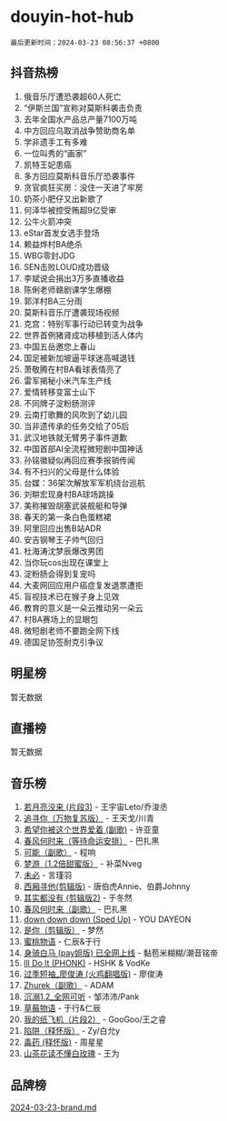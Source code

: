 # douyin-hot-hub

`最后更新时间：2024-03-23 08:56:37 +0800`

## 抖音热榜

1. 俄音乐厅遭恐袭超60人死亡
1. “伊斯兰国”宣称对莫斯科袭击负责
1. 去年全国水产品总产量7100万吨
1. 中方回应乌取消战争赞助商名单
1. 学非遗手工有多难
1. 一位叫秀的“画家”
1. 凯特王妃患癌
1. 多方回应莫斯科音乐厅恐袭事件
1. 贪官疯狂买房：没住一天进了牢房
1. 奶茶小肥仔又出新歌了
1. 何泽华被控受贿超9亿受审
1. 公牛火箭冲突
1. eStar首发女选手登场
1. 赖益烨村BA绝杀
1. WBG零封JDG
1. SEN击败LOUD成功晋级
1. 李斌说会捐出3万多直播收益
1. 陈俐老师赣剧课学生爆棚
1. 郭洋村BA三分雨
1. 莫斯科音乐厅遭袭现场视频
1. 克宫：特别军事行动已转变为战争
1. 世界首例猪肾成功移植到活人体内
1. 中国五岳邀您上春山
1. 国足被新加坡逼平球迷高喊退钱
1. 萧敬腾在村BA看球表情亮了
1. 雷军揭秘小米汽车生产线
1. 爱情转移变富士山下
1. 不同牌子淀粉肠测评
1. 云南打歌舞的风吹到了幼儿园
1. 当非遗传承的任务交给了05后
1. 武汉地铁就无臂男子事件道歉
1. 中国首部AI全流程微短剧中国神话
1. 孙铭徽疑似再回应赛季报销传闻
1. 有不扫兴的父母是什么体验
1. 台媒：36架次解放军军机绕台巡航
1. 刘畊宏现身村BA球场跳操
1. 美称摧毁胡塞武装舰艇和导弹
1. 春天的第一条白色蛋糕裙
1. 阿里回应出售B站ADR
1. 安吉钢琴王子帅气回归
1. 杜海涛沈梦辰爆改男团
1. 当你玩cos出现在课堂上
1. 淀粉肠会得到复宠吗
1. 大麦网回应用户癌症复发退票遭拒
1. 盲视技术已在猴子身上见效
1. 教育的意义是一朵云推动另一朵云
1. 村BA赛场上的显眼包
1. 微短剧老师不要跑全网下线
1. 德国足协签耐克引争议

## 明星榜

暂无数据

## 直播榜

暂无数据

## 音乐榜

1. [若月亮没来 (片段3)](https://sf5-hl-cdn-tos.douyinstatic.com/obj/tos-cn-ve-2774/okfyEUsGW1B1ovJi5JiN9IjvAT2lMwA054GoEB) - 王宇宙Leto/乔浚丞
1. [追寻你（万物复苏版）](https://sf3-cdn-tos.douyinstatic.com/obj/tos-cn-ve-2774/oYeAZJsbjIDit9APmBg8u6uDUQnHmoCf3gbo74) - 王天戈/川青
1. [希望你被这个世界爱着 (副歌)](https://sf5-hl-cdn-tos.douyinstatic.com/obj/tos-cn-ve-2774/oUHCmWQfZlE3QQBKBeD8rCFLpJzPgCpImhsxMt) - 许亚童
1. [春风何时来（等待命运安排）](https://sf3-cdn-tos.douyinstatic.com/obj/tos-cn-ve-2774/oICBNbD3gelMfB4WgiD1KI2jQtXZE2FgHLwtsl) - 巴扎黑
1. [可能（副歌）](https://sf5-hl-cdn-tos.douyinstatic.com/obj/tos-cn-ve-2774/cde1731888894259b333569393c2fb51) - 程响
1. [梦游（1.2倍甜蜜版）](https://sf3-cdn-tos.douyinstatic.com/obj/tos-cn-ve-2774/o4gyAUm8hwufoEABmwVIiQtHsFuGzAEEWtNMzo) - 补菜Nveg
1. [未必](https://sf6-cdn-tos.douyinstatic.com/obj/tos-cn-ve-2774/ogntQMFnKQDZUgTCYuJgfLEtleYZZFxBQqhhFB) - 言瑾羽
1. [西厢寻他(剪辑版)](https://sf5-hl-cdn-tos.douyinstatic.com/obj/tos-cn-ve-2774/oUsAVfAQKlRNxEv5qxvIB8o5qmIWUcXbzJKJhw) - 唐伯虎Annie、伯爵Johnny
1. [其实都没有 (剪辑版2)](https://sf3-cdn-tos.douyinstatic.com/obj/tos-cn-ve-2774/oEBNQenHZtBhxYjGgUDQk0BCHTigQafgFlbQ7k) - 于冬然
1. [春风何时来（副歌）](https://sf3-cdn-tos.douyinstatic.com/obj/tos-cn-ve-2774/ow7tbAiAWI2giBUrmu0hMMh3UYP3ZXdbDYiXd) - 巴扎黑
1. [down down down (Sped Up)](https://sf6-cdn-tos.douyinstatic.com/obj/tos-cn-ve-2774/ow80iABiXIO9DsFwK6WeZKMaJRi3BPJAotDy8m) - YOU DAYEON
1. [是你（剪辑版）](https://sf5-hl-cdn-tos.douyinstatic.com/obj/tos-cn-ve-2774/46019dae783c4c969944217fe1cfafc4) - 梦然
1. [蜜桃物语](https://sf6-cdn-tos.douyinstatic.com/obj/tos-cn-ve-2774/oIhOSCZtIACtYU4XQkngiW9kCBfVD1Fz9IYeqL) - 仁辰&于行
1. [身骑白马 (pay姐版) 已全网上线](https://sf5-hl-cdn-tos.douyinstatic.com/obj/tos-cn-ve-2774/oQLO5ZgLsFkaDhdIIveF2zUCgfweY0gWaH4AQG) - 黏苞米糊糊/潮音铭帝
1. [lll Do lt (PHONK)](https://sf5-hl-cdn-tos.douyinstatic.com/obj/tos-cn-ve-2774/osfNbddrZl4hIgEDk6kFftBDBJ1X8MZxH1QCOB) - HSHK & VodKe
1. [过季短袖_廖俊涛 (火鸡翻唱版)](https://sf6-cdn-tos.douyinstatic.com/obj/tos-cn-ve-2774/ogQVJl0tRBKxQgZji7YClFEBrVDeHpPTWfCZbQ) - 廖俊涛
1. [Zhurek（副歌）](https://sf5-hl-cdn-tos.douyinstatic.com/obj/tos-cn-ve-2774/ooQm8FBZQDlf0btEYgVpCcSCQfrdJGBEKZYBGS) - ADAM
1. [沉溺1.2_全网可听](https://sf3-cdn-tos.douyinstatic.com/obj/tos-cn-ve-2774/ok2QoiBqsWAX9McZmWiI9gAB0EzwD4Xj6yfmtH) - 邹沛沛/Pank
1. [草莓物语](https://sf5-hl-cdn-tos.douyinstatic.com/obj/tos-cn-ve-2774/okynhJ7jEAIIZBfsLgYMEI8QC3WbQNN66RKzhT) - 于行&仁辰
1. [我的纸飞机（片段2）](https://sf5-hl-cdn-tos.douyinstatic.com/obj/tos-cn-ve-2774/oM2ZrKcg2CD5AeRB2gkeXOFB1IxAGJdZPazYHf) - GooGoo/王之睿
1. [陷阱（释怀版）](https://sf5-hl-cdn-tos.douyinstatic.com/obj/tos-cn-ve-2774/oE8C21LeZrzKLDFfQYgMzx4GAIHageG5IzayY7) - Zy/白允y
1. [毒药 (释怀版)](https://sf6-cdn-tos.douyinstatic.com/obj/tos-cn-ve-2774/oYILMEAzspdZBIzy4frJNB8ZHPHWAhiwowd4Ad) - 周星星
1. [山茶花读不懂白玫瑰](https://sf5-hl-cdn-tos.douyinstatic.com/obj/tos-cn-ve-2774/osfn8B7DktrRHEPJgPCfDbw7QDQEkwC16BxZg9) - 王为

## 品牌榜

[2024-03-23-brand.md](2024-03-23-brand.md)
